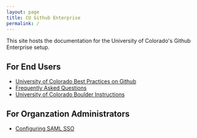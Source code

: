 ```yaml
---
layout: page
title: CU Github Enterprise
permalink: /
---
```


This site hosts the documentation for the University of Colorado's Github Enterprise setup.

## For End Users
- [University of Colorado Best Practices on Github](best-practices)
- [Frequently Asked Questions](end-user-faq)
- [University of Colorado Boulder Instructions](CUBoulder/sso)

## For Organzation Administrators
- [Configuring SAML SSO](admin-saml-sso)